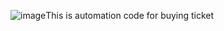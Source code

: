 ![image](https://github.com/Topper0127/Selenium-Automation/assets/155635728/babfeb0e-fbfb-430c-b4d9-0a3dea63dc37)This is automation code for buying ticket
